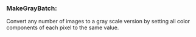 ### MakeGrayBatch:
Convert any number of images to a gray scale version by setting all color components of each pixel to the same value.
